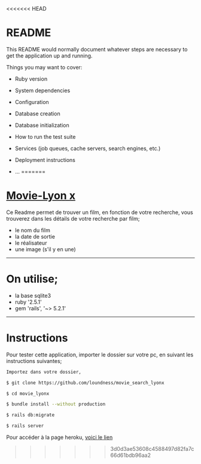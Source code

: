 <<<<<<< HEAD
# README

This README would normally document whatever steps are necessary to get the
application up and running.

Things you may want to cover:

* Ruby version

* System dependencies

* Configuration

* Database creation

* Database initialization

* How to run the test suite

* Services (job queues, cache servers, search engines, etc.)

* Deployment instructions

* ...
=======
 # [Movie-Lyon x](https://movielyonx.herokuapp.com/)

Ce Readme permet de trouver un film, en fonction de votre recherche,
vous trouverez dans les détails de votre recherche par film;

* le nom du film
* la date de sortie
* le réalisateur
* une image (s'il y en une)

------------------------------
# On utilise;

* la base sqlite3
* ruby '2.5.1'
* gem 'rails', '~> 5.2.1'


------------------------------
# Instructions #

Pour tester cette application, importer le dossier sur votre pc, en suivant les instructions suivantes;

```sh
Importez dans votre dossier,

$ git clone https://github.com/loundness/movie_search_lyonx

$ cd movie_lyonx

$ bundle install --without production

$ rails db:migrate

$ rails server
```

Pour accéder à la page heroku, [voici le lien](https://movielyonx.herokuapp.com/)

>>>>>>> 3d0d3ae53608c4588497d82fa7c66d61bdb96aa2
